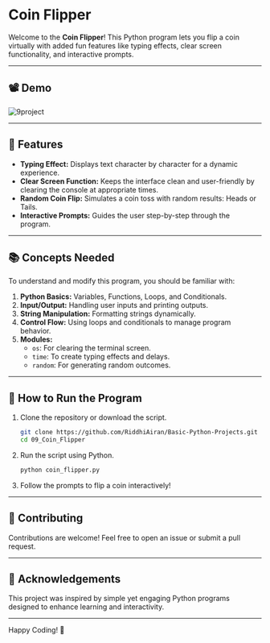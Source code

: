 # Coin Flipper 

Welcome to the **Coin Flipper**! This Python program lets you flip a coin virtually with added fun features like typing effects, clear screen functionality, and interactive prompts.

---

## 📽️ Demo
![9project](https://github.com/user-attachments/assets/cf216b1a-a223-4dd0-a0de-e6c183cea30e)

---
## 🚀 Features

- **Typing Effect:** Displays text character by character for a dynamic experience.
- **Clear Screen Function:** Keeps the interface clean and user-friendly by clearing the console at appropriate times.
- **Random Coin Flip:** Simulates a coin toss with random results: Heads or Tails.
- **Interactive Prompts:** Guides the user step-by-step through the program.

---

## 📚 Concepts Needed

To understand and modify this program, you should be familiar with:

1. **Python Basics:** Variables, Functions, Loops, and Conditionals.
2. **Input/Output:** Handling user inputs and printing outputs.
3. **String Manipulation:** Formatting strings dynamically.
4. **Control Flow:** Using loops and conditionals to manage program behavior.
5. **Modules:**
    - `os`: For clearing the terminal screen.
    - `time`: To create typing effects and delays.
    - `random`: For generating random outcomes.

---

## 📜 How to Run the Program

1. Clone the repository or download the script.

   ```bash
   git clone https://github.com/RiddhiAiran/Basic-Python-Projects.git
   cd 09_Coin_Flipper
   ```

2. Run the script using Python.

   ```bash
   python coin_flipper.py
   ```

3. Follow the prompts to flip a coin interactively!

---

## 🤝 Contributing

Contributions are welcome! Feel free to open an issue or submit a pull request.

---

## 🌟 Acknowledgements

This project was inspired by simple yet engaging Python programs designed to enhance learning and interactivity.

---

Happy Coding! 🎉
